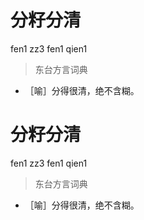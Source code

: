 # 分籽分清
fen1 zz3 fen1 qien1
> 东台方言词典
- ［喻］分得很清，绝不含糊。

# 分籽分清
fen1 zz3 fen1 qien1
> 东台方言词典
- ［喻］分得很清，绝不含糊。
